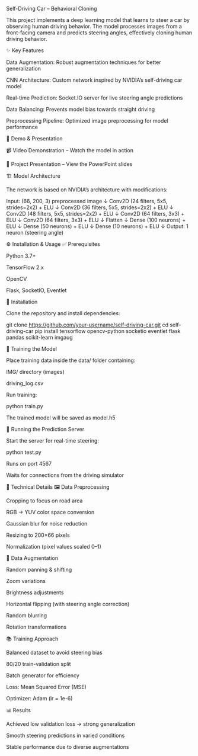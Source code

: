 Self-Driving Car – Behavioral Cloning

This project implements a deep learning model that learns to steer a car by observing human driving behavior. The model processes images from a front-facing camera and predicts steering angles, effectively cloning human driving behavior.

✨ Key Features

Data Augmentation: Robust augmentation techniques for better generalization

CNN Architecture: Custom network inspired by NVIDIA’s self-driving car model

Real-time Prediction: Socket.IO server for live steering angle predictions

Data Balancing: Prevents model bias towards straight driving

Preprocessing Pipeline: Optimized image preprocessing for model performance

🎥 Demo & Presentation

📹 Video Demonstration
 – Watch the model in action

📑 Project Presentation
 – View the PowerPoint slides

🏗️ Model Architecture

The network is based on NVIDIA’s architecture with modifications:

Input: (66, 200, 3) preprocessed image
↓
Conv2D (24 filters, 5x5, strides=2x2) + ELU
↓
Conv2D (36 filters, 5x5, strides=2x2) + ELU
↓
Conv2D (48 filters, 5x5, strides=2x2) + ELU
↓
Conv2D (64 filters, 3x3) + ELU
↓
Conv2D (64 filters, 3x3) + ELU
↓
Flatten
↓
Dense (100 neurons) + ELU
↓
Dense (50 neurons) + ELU
↓
Dense (10 neurons) + ELU
↓
Output: 1 neuron (steering angle)

⚙️ Installation & Usage
✅ Prerequisites

Python 3.7+

TensorFlow 2.x

OpenCV

Flask, SocketIO, Eventlet

🔽 Installation

Clone the repository and install dependencies:

git clone https://github.com/your-username/self-driving-car.git
cd self-driving-car
pip install tensorflow opencv-python socketio eventlet flask pandas scikit-learn imgaug

🚗 Training the Model

Place training data inside the data/ folder containing:

IMG/ directory (images)

driving_log.csv

Run training:

python train.py


The trained model will be saved as model.h5

🔌 Running the Prediction Server

Start the server for real-time steering:

python test.py


Runs on port 4567

Waits for connections from the driving simulator

🔧 Technical Details
🖼️ Data Preprocessing

Cropping to focus on road area

RGB → YUV color space conversion

Gaussian blur for noise reduction

Resizing to 200×66 pixels

Normalization (pixel values scaled 0–1)

🧪 Data Augmentation

Random panning & shifting

Zoom variations

Brightness adjustments

Horizontal flipping (with steering angle correction)

Random blurring

Rotation transformations

📚 Training Approach

Balanced dataset to avoid steering bias

80/20 train-validation split

Batch generator for efficiency

Loss: Mean Squared Error (MSE)

Optimizer: Adam (lr = 1e-6)

📊 Results

Achieved low validation loss → strong generalization

Smooth steering predictions in varied conditions

Stable performance due to diverse augmentations
